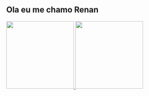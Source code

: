 ## Ola eu me chamo Renan 

<div>
  <a href="https://github.com/renan1811">
  <img height="180em" src="https://github-readme-stats.vercel.app/api?username=renan1811&show_icons=true&theme=tokyonight&include_all_commits=true&count_private=true"/>
  <img height="180em" src="https://github-readme-stats.vercel.app/api/top-langs/?username=renan1811&layout=compact&langs_count=16&theme=radical"/>
</div>
